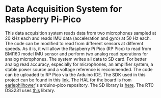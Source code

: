 # Data Acquisition System for Raspberry Pi-Pico
This data acquisition system reads data from two microphones sampled at 20 kHz each and reads IMU data (acceleration and gyro) at 50 Hz each. The code can be modified to read from different sensors at different speeds. As it is, it will allow the Raspberry Pi Pico (RP Pico) to read from BMI160 model IMU sensor and perform two analog read operations for analog microphones. The system writes all data to SD card. For better analog read accuracy, especially for microphones, an amplifier system, a stable power source and a voltage reference is recommended. The code can be uploaded to RP Pico via the Arduino IDE. The SDK used in this project can be found in this [link](https://github.com/raspberrypi/pico-sdk). The HAL for the board is from [earlephilhower](https://github.com/earlephilhower/arduino-pico)'s arduino-pico repository. The SD library is [here](https://github.com/greiman/SdFat). The RTC DS3231 uses [this](https://github.com/rodan/ds3231) library.
